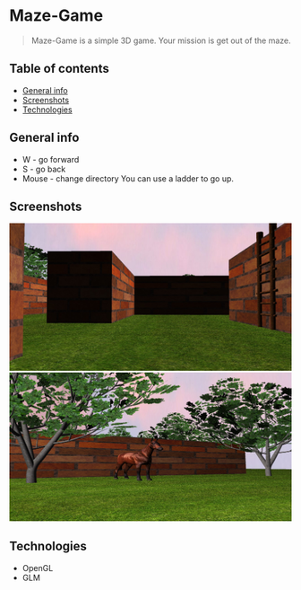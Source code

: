 # Maze-Game
> Maze-Game is a simple 3D game. Your mission is get out of the maze.


## Table of contents
* [General info](#general-info)
* [Screenshots](#screenshots)
* [Technologies](#technologies)

## General info
* W - go forward
* S - go back
* Mouse - change directory
You can use a ladder to go up.


## Screenshots
![img1](./img/grafika1.jpg)
![img2](./img/grafika2.jpg)

## Technologies
* OpenGL
* GLM

